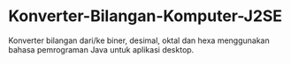 Konverter-Bilangan-Komputer-J2SE
================================

Konverter bilangan dari/ke biner, desimal, oktal dan hexa menggunakan bahasa pemrograman Java untuk aplikasi desktop.
